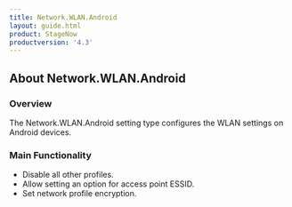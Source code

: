 ```yaml
---
title: Network.WLAN.Android
layout: guide.html
product: StageNow
productversion: '4.3'
---
```


## About Network.WLAN.Android

### Overview
The Network.WLAN.Android setting type configures the WLAN settings on Android devices.

### Main Functionality

* Disable all other profiles. 
* Allow setting an option for access point ESSID.
* Set network profile encryption.














